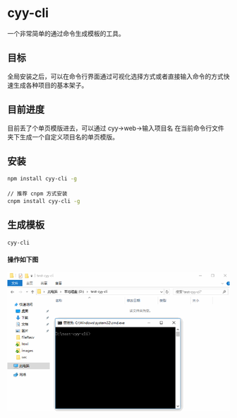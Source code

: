 # cyy-cli

一个非常简单的通过命令生成模板的工具。

## 目标

全局安装之后，可以在命令行界面通过可视化选择方式或者直接输入命令的方式快速生成各种项目的基本架子。

## 目前进度

目前丢了个单页模版进去，可以通过 cyy->web->输入项目名 在当前命令行文件夹下生成一个自定义项目名的单页模版。

## 安装

```bash
npm install cyy-cli -g

// 推荐 cnpm 方式安装
cnpm install cyy-cli -g
```
## 生成模板

```bash
cyy-cli
```

#### 操作如下图


![操作流程](pic/cyy-cli.gif)


